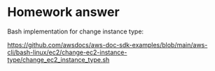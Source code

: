 # Homework answer

Bash implementation for change instance type:

https://github.com/awsdocs/aws-doc-sdk-examples/blob/main/aws-cli/bash-linux/ec2/change-ec2-instance-type/change_ec2_instance_type.sh
